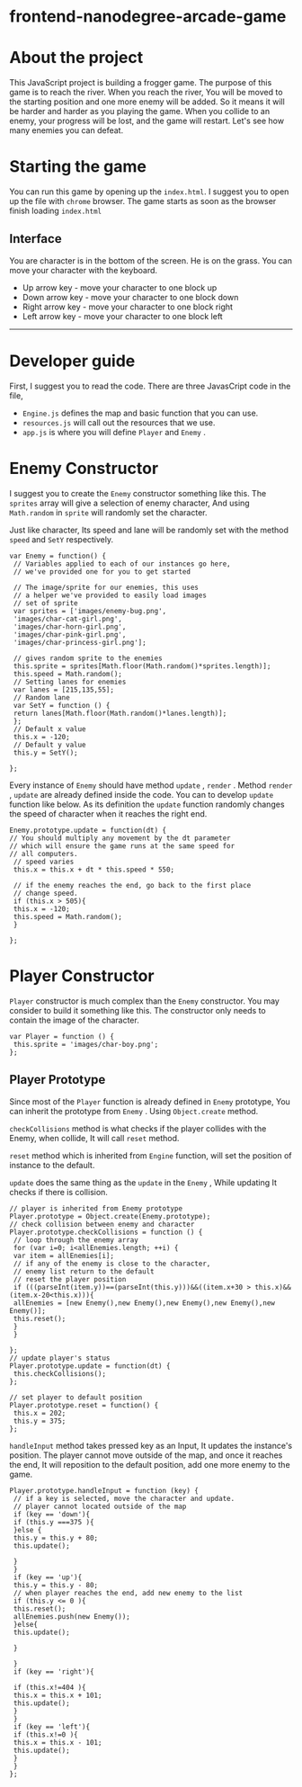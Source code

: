 frontend-nanodegree-arcade-game
===============================

# About the project

This JavaScript project is building a frogger game. The purpose of this game is to reach the river. When you reach the river, You will be moved to the starting position and one more enemy will be added. So it means it will be harder and harder as you playing the game. When you collide to an enemy, your progress will be lost, and the game will restart. Let's see how many enemies you can defeat.


# Starting the game

You can run this game by opening up the `index.html`. I suggest you to open up the file with `chrome` browser. The game starts as soon as the browser finish loading `index.html` 
 
## Interface

You are character is in the bottom of the screen. He is on the grass. You can move your character with the keyboard. 
 - Up arrow key - move your character to one block up
 - Down arrow key - move your character to one block down
 - Right arrow key - move your character to one block right
 - Left arrow key - move your character to one block left



---

# Developer guide

First, I suggest you to read the code. There are three JavasCript code in the file, 

-  `Engine.js` defines the map and basic function that you can use. 
-  `resources.js` will call out the resources that we use. 
-  `app.js` is where you will define `Player` and `Enemy` .

# Enemy Constructor

I suggest you to create the `Enemy` constructor something like this. The `sprites` array will give a selection of enemy character, And using `Math.random` in `sprite` will randomly set the character. 

Just like character, Its speed and lane will be randomly set with the method `speed` and `SetY` respectively. 

	var Enemy = function() {
	 // Variables applied to each of our instances go here,
	 // we've provided one for you to get started
	
	 // The image/sprite for our enemies, this uses
	 // a helper we've provided to easily load images
	 // set of sprite
	 var sprites = ['images/enemy-bug.png',
	 'images/char-cat-girl.png',
	 'images/char-horn-girl.png',
	 'images/char-pink-girl.png',
	 'images/char-princess-girl.png'];
	
	 // gives random sprite to the enemies
	 this.sprite = sprites[Math.floor(Math.random()*sprites.length)];
	 this.speed = Math.random();
	 // Setting lanes for enemies
	 var lanes = [215,135,55];
	 // Random lane
	 var SetY = function () {
	 return lanes[Math.floor(Math.random()*lanes.length)];
	 };
	 // Default x value
	 this.x = -120;
	 // Default y value
	 this.y = SetY();
	
	};

Every instance of `Enemy` should have method `update` , `render` . 
Method `render` , `update` are already defined inside the code. You can to develop `update` function like below. As its definition the `update` function randomly changes the speed of character when it reaches the right end.

	Enemy.prototype.update = function(dt) {
	// You should multiply any movement by the dt parameter
	// which will ensure the game runs at the same speed for
	// all computers.
	 // speed varies
	 this.x = this.x + dt * this.speed * 550;
	
	 // if the enemy reaches the end, go back to the first place
	 // change speed.
	 if (this.x > 505){
	 this.x = -120;
	 this.speed = Math.random();
	 }
	
	};
	

# Player Constructor

 `Player` constructor is much complex than the `Enemy` constructor. You may consider to build it something like this. The constructor only needs to contain the image of the character. 

	var Player = function () {
	 this.sprite = 'images/char-boy.png';
	};

## Player Prototype

Since most of the `Player` function is already defined in `Enemy` prototype, You can inherit the prototype from `Enemy` . Using `Object.create` method. 

 `checkCollisions` method is what checks if the player collides with the Enemy, when collide, It will call `reset` method. 

 `reset` method which is inherited from `Engine` function, will set the position of instance to the default. 

 `update` does the same thing as the `update` in the `Enemy` , While updating It checks if there is collision. 

	// player is inherited from Enemy prototype
	Player.prototype = Object.create(Enemy.prototype);
	// check collision between enemy and character
	Player.prototype.checkCollisions = function () {
	 // loop through the enemy array
	 for (var i=0; i<allEnemies.length; ++i) {
	 var item = allEnemies[i];
	 // if any of the enemy is close to the character,
	 // enemy list return to the default
	 // reset the player position
	 if (((parseInt(item.y))==(parseInt(this.y)))&&((item.x+30 > this.x)&&(item.x-20<this.x))){
	 allEnemies = [new Enemy(),new Enemy(),new Enemy(),new Enemy(),new Enemy()];
	 this.reset();
	 }
	 }
	
	};
	// update player's status
	Player.prototype.update = function(dt) {
	 this.checkCollisions();
	};
	
	// set player to default position
	Player.prototype.reset = function() {
	 this.x = 202;
	 this.y = 375;
	};
	

 `handleInput` method takes pressed key as an Input, It updates the instance's position. The player cannot move outside of the map, and once it reaches the end, It will reposition to the default position, add one more enemy to the game. 

	Player.prototype.handleInput = function (key) {
	 // if a key is selected, move the character and update.
	 // player cannot located outside of the map
	 if (key == 'down'){
	 if (this.y ===375 ){
	 }else {
	 this.y = this.y + 80;
	 this.update();
	
	 }
	 }
	 if (key == 'up'){
	 this.y = this.y - 80;
	 // when player reaches the end, add new enemy to the list
	 if (this.y <= 0 ){
	 this.reset();
	 allEnemies.push(new Enemy());
	 }else{
	 this.update();
	
	 }
	
	 }
	 if (key == 'right'){
	
	 if (this.x!=404 ){
	 this.x = this.x + 101;
	 this.update();
	 }
	 }
	 if (key == 'left'){
	 if (this.x!=0 ){
	 this.x = this.x - 101;
	 this.update();
	 }
	 }
	};